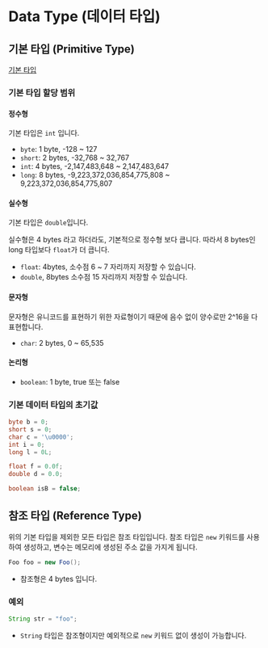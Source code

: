 # Data Type (데이터 타입)

## 기본 타입 (Primitive Type)

[기본 타입](https://www.w3schools.com/java/java_data_types.asp)

### 기본 타입 할당 범위

#### 정수형

기본 타입은 `int` 입니다.

- `byte`: 1 byte, -128 ~ 127
- `short`: 2 bytes, -32,768 ~ 32,767
- `int`: 4 bytes, -2,147,483,648 ~ 2,147,483,647
- `long`: 8 bytes, -9,223,372,036,854,775,808 ~ 9,223,372,036,854,775,807

#### 실수형

기본 타입은 `double`입니다.

실수형은 4 bytes 라고 하더라도, 기본적으로 정수형 보다 큽니다.
따라서 8 bytes인 long 타입보다 `float`가 더 큽니다.

- `float`: 4bytes, 소수점 6 ~ 7 자리까지 저장할 수 있습니다.
- `double`, 8bytes 소수점 15 자리까지 저장할 수 있습니다.

#### 문자형

문자형은 유니코드를 표현하기 위한 자료형이기 때문에 음수 없이 양수로만 2^16을 다 표현합니다.

- `char`: 2 bytes, 0 ~ 65,535

#### 논리형

- `boolean`: 1 byte, true 또는 false

### 기본 데이터 타입의 초기값

```java
byte b = 0;
short s = 0;
char c = '\u0000';
int i = 0;
long l = 0L;

float f = 0.0f;
double d = 0.0;

boolean isB = false;
```

## 참조 타입 (Reference Type)

위의 기본 타입을 제외한 모든 타입은 참조 타입입니다.
참조 타입은 `new` 키워드를 사용하여 생성하고, 변수는 메모리에 생성된 주소 값을 가지게 됩니다.

```java
Foo foo = new Foo();
```
- 참조형은 4 bytes 입니다.

### 예외

```java
String str = "foo";
```
- `String` 타입은 참조형이지만 예외적으로 `new` 키워드 없이 생성이 가능합니다.
